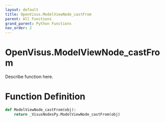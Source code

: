 ```yaml
---
layout: default
title: OpenVisus.ModelViewNode_castFrom
parent: All Functions
grand_parent: Python Functions
nav_order: 2
---
```


# OpenVisus.ModelViewNode_castFrom

Describe function here.

# Function Definition

```python
def ModelViewNode_castFrom(obj):
    return _VisusNodesPy.ModelViewNode_castFrom(obj)
```